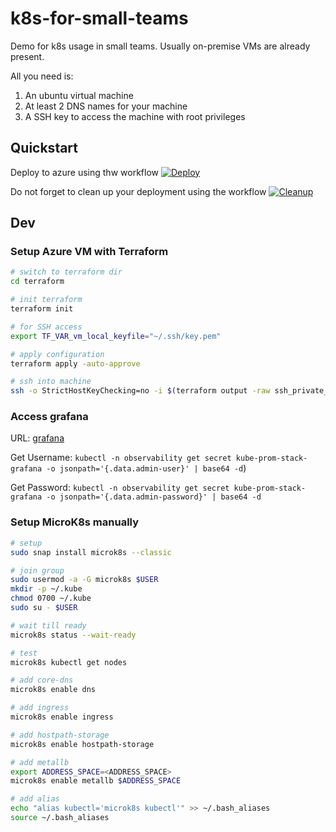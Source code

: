 # k8s-for-small-teams

Demo for k8s usage in small teams. Usually on-premise VMs are already present.

All you need is:
1. An ubuntu virtual machine
2. At least 2 DNS names for your machine
3. A SSH key to access the machine with root privileges

## Quickstart

Deploy to azure using thw workflow [![Deploy](https://github.com/m4s-b3n/k8s-for-small-teams/actions/workflows/deploy.yml/badge.svg)](https://github.com/m4s-b3n/k8s-for-small-teams/actions/workflows/deploy.yml)

Do not forget to clean up your deployment using the workflow [![Cleanup](https://github.com/m4s-b3n/k8s-for-small-teams/actions/workflows/cleanup.yml/badge.svg)](https://github.com/m4s-b3n/k8s-for-small-teams/actions/workflows/cleanup.yml)

## Dev

### Setup Azure VM with Terraform

```bash
# switch to terraform dir
cd terraform

# init terraform
terraform init

# for SSH access
export TF_VAR_vm_local_keyfile="~/.ssh/key.pem"

# apply configuration
terraform apply -auto-approve

# ssh into machine
ssh -o StrictHostKeyChecking=no -i $(terraform output -raw ssh_private_key_file) $(terraform output -raw ssh_username)@$(terraform output -raw ssh_fqdn)
```

### Access grafana

URL: [grafana](http://monitoring-demo-k8s-for-small-teams.northeurope.cloudapp.azure.com/login)

Get Username: `kubectl -n observability get secret kube-prom-stack-grafana -o jsonpath='{.data.admin-user}' | base64 -d`)

Get Password: `kubectl -n observability get secret kube-prom-stack-grafana -o jsonpath='{.data.admin-password}' | base64 -d`

### Setup MicroK8s manually

```bash
# setup
sudo snap install microk8s --classic

# join group
sudo usermod -a -G microk8s $USER
mkdir -p ~/.kube
chmod 0700 ~/.kube
sudo su - $USER

# wait till ready
microk8s status --wait-ready

# test
microk8s kubectl get nodes

# add core-dns
microk8s enable dns

# add ingress
microk8s enable ingress

# add hostpath-storage
microk8s enable hostpath-storage

# add metallb
export ADDRESS_SPACE=<ADDRESS_SPACE>
microk8s enable metallb $ADDRESS_SPACE

# add alias
echo "alias kubectl='microk8s kubectl'" >> ~/.bash_aliases
source ~/.bash_aliases
```
